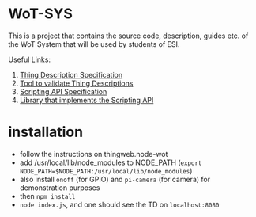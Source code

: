 # WoT-SYS

This is a project that contains the source code, description, guides etc. of the WoT System that will be used by students of ESI.

Useful Links:
1. [Thing Description Specification](https://w3c.github.io/wot-thing-description/#thing)
2. [Tool to validate Thing Descriptions](http://plugfest.thingweb.io/playground/)
3. [Scripting API Specification](https://w3c.github.io/wot-scripting-api/)
4. [Library that implements the Scripting API](https://github.com/eclipse/thingweb.node-wot)

# installation
- follow the instructions on thingweb.node-wot
- add /usr/local/lib/node_modules to NODE_PATH (`export NODE_PATH=$NODE_PATH:/usr/local/lib/node_modules`)
- also install `onoff` (for GPIO) and `pi-camera` (for camera) for demonstration purposes
- then `npm install`
- `node index.js`, and one should see the TD on `localhost:8080`
